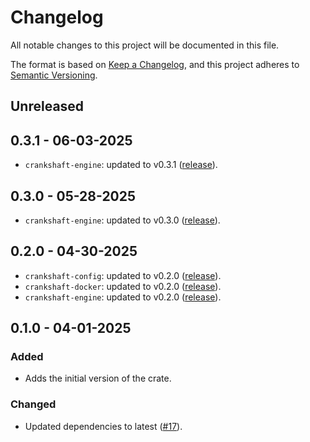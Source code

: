 # Changelog

All notable changes to this project will be documented in this file.

The format is based on [Keep a Changelog](https://keepachangelog.com/en/1.1.0/),
and this project adheres to [Semantic
Versioning](https://semver.org/spec/v2.0.0.html).

## Unreleased

## 0.3.1 - 06-03-2025

* `crankshaft-engine`: updated to v0.3.1
  ([release](https://github.com/stjude-rust-labs/crankshaft/releases/tag/crankshaft-engine-v0.3.1)).

## 0.3.0 - 05-28-2025

* `crankshaft-engine`: updated to v0.3.0
  ([release](https://github.com/stjude-rust-labs/crankshaft/releases/tag/crankshaft-engine-v0.3.0)).

## 0.2.0 - 04-30-2025

* `crankshaft-config`: updated to v0.2.0
  ([release](https://github.com/stjude-rust-labs/crankshaft/releases/tag/crankshaft-config-v0.2.0)).
* `crankshaft-docker`: updated to v0.2.0
  ([release](https://github.com/stjude-rust-labs/crankshaft/releases/tag/crankshaft-docker-v0.2.0)).
* `crankshaft-engine`: updated to v0.2.0
  ([release](https://github.com/stjude-rust-labs/crankshaft/releases/tag/crankshaft-engine-v0.2.0)).

## 0.1.0 - 04-01-2025

### Added

* Adds the initial version of the crate.

### Changed

* Updated dependencies to latest
  ([#17](https://github.com/stjude-rust-labs/crankshaft/pull/17)).
